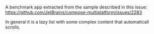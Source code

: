 A benchmark app extracted from the sample described in this issue: https://github.com/JetBrains/compose-multiplatform/issues/2283

In general it is a lazy list with some complex content that automaticall scrolls.